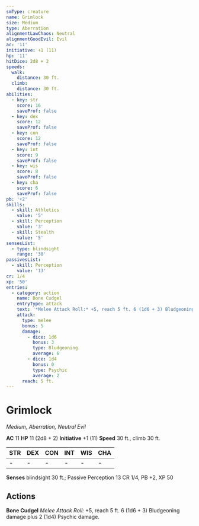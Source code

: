 ```yaml
---
smType: creature
name: Grimlock
size: Medium
type: Aberration
alignmentLawChaos: Neutral
alignmentGoodEvil: Evil
ac: '11'
initiative: +1 (11)
hp: '11'
hitDice: 2d8 + 2
speeds:
  walk:
    distance: 30 ft.
  climb:
    distance: 30 ft.
abilities:
  - key: str
    score: 16
    saveProf: false
  - key: dex
    score: 12
    saveProf: false
  - key: con
    score: 12
    saveProf: false
  - key: int
    score: 9
    saveProf: false
  - key: wis
    score: 8
    saveProf: false
  - key: cha
    score: 6
    saveProf: false
pb: '+2'
skills:
  - skill: Athletics
    value: '5'
  - skill: Perception
    value: '3'
  - skill: Stealth
    value: '5'
sensesList:
  - type: blindsight
    range: '30'
passivesList:
  - skill: Perception
    value: '13'
cr: 1/4
xp: '50'
entries:
  - category: action
    name: Bone Cudgel
    entryType: attack
    text: '*Melee Attack Roll:* +5, reach 5 ft. 6 (1d6 + 3) Bludgeoning damage plus 2 (1d4) Psychic damage.'
    attack:
      type: melee
      bonus: 5
      damage:
        - dice: 1d6
          bonus: 3
          type: Bludgeoning
          average: 6
        - dice: 1d4
          bonus: 0
          type: Psychic
          average: 2
      reach: 5 ft.
---
```


# Grimlock
*Medium, Aberration, Neutral Evil*

**AC** 11
**HP** 11 (2d8 + 2)
**Initiative** +1 (11)
**Speed** 30 ft., climb 30 ft.

| STR | DEX | CON | INT | WIS | CHA |
| --- | --- | --- | --- | --- | --- |
| - | - | - | - | - | - |

**Senses** blindsight 30 ft.; Passive Perception 13
CR 1/4, PB +2, XP 50

## Actions

**Bone Cudgel**
*Melee Attack Roll:* +5, reach 5 ft. 6 (1d6 + 3) Bludgeoning damage plus 2 (1d4) Psychic damage.
